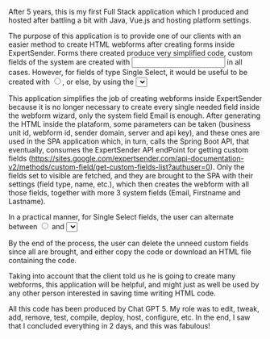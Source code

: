 After 5 years, this is my first Full Stack application which I produced and hosted after battling a bit with Java, Vue.js and hosting platform settings.

The purpose of this application is to provide one of our clients with an easier method to create HTML webforms after creating forms inside ExpertSender. Forms there created produce very simplified code, custom fields of the system are created with <input type="text"> in all cases. However, for fields of type Single Select, it would be useful to be created with <input type="radio">, or else, by using the <select> tag for single selection (without attribute "multiple").

This application simplifies the job of creating webforms inside ExpertSender because it is no longer necessary to create every single needed field inside the webform wizard, only the system field Email is enough. After generating the HTML inside the plataform, some parameters can be taken (business unit id, webform id, sender domain, server and api key), and these ones are used in the SPA application which, in turn, calls the Spring Boot API, that eventually, consumes the ExpertSender API endPoint for getting custom fields (https://sites.google.com/expertsender.com/api-documentation-v2/methods/custom-field/get-custom-fields-list?authuser=0). Only the fields set to visible are fetched, and they are brought to the SPA with their settings (field type, name, etc.), which then creates the webform with all those fields, together with more 3 system fields (Email, Firstname and Lastname).

In a practical manner, for Single Select fields, the user can alternate between <input type="radio"> and <select> tag and check to see what fits better.

By the end of the process, the user can delete the unneed custom fields since all are brought, and either copy the code or download an HTML file containing the code.

Taking into account that the client told us he is going to create many webforms, this application will be helpful, and might just as well be used by any other person interested in saving time writing HTML code.

All this code has been produced by Chat GPT 5. My role was to edit, tweak, add, remove, test, compile, deploy, host, configure, etc. In the end, I saw that I concluded everything in 2 days, and this was fabulous!

